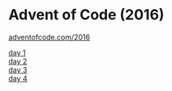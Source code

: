 # Advent of Code (2016)

[adventofcode.com/2016](https://adventofcode.com/2016)

[day 1](day01/README.md)\
[day 2](day02/README.md)\
[day 3](day03/README.md)\
[day 4](day04/README.md)